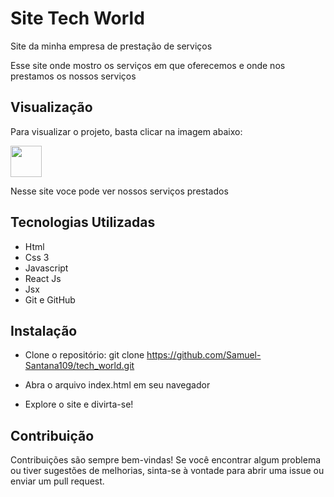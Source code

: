 
# Site Tech World
Site da minha empresa de prestação de serviços

<p> 
Esse site onde mostro os serviços em que oferecemos e onde nos prestamos os nossos serviços
</p>

## Visualização

<p>Para visualizar o projeto, basta clicar na imagem abaixo: </p>

 <a href="https://samuel-santana109.github.io/site_vendas" target="_blank">
 <img src="https://diagrams.mingrammer.com/img/resources/programming/framework/react.png" width="50" height="50" target="_blank">
 </a>

<p>Nesse site voce pode ver nossos serviços prestados</p>

 ## Tecnologias Utilizadas

 - Html 
 - Css 3
 - Javascript 
 - React Js
 - Jsx
 - Git e GitHub 
 

 ## Instalação 

 - Clone o repositório: git clone https://github.com/Samuel-Santana109/tech_world.git

 - Abra o arquivo index.html em seu navegador

 - Explore o site e divirta-se!

## Contribuição 

<p> Contribuições são sempre bem-vindas! Se você encontrar algum problema ou tiver sugestões de melhorias, sinta-se à vontade para abrir uma issue ou enviar um pull request.  </p>
